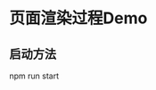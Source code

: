 <!--
 * @Description: 
 * @Author: superman
 * @Date: 2020-04-02 00:54:45
 * @LastEditors: superman
 * @LastEditTime: 2020-04-02 00:59:40
 -->
# 页面渲染过程Demo

## 启动方法
npm run start
